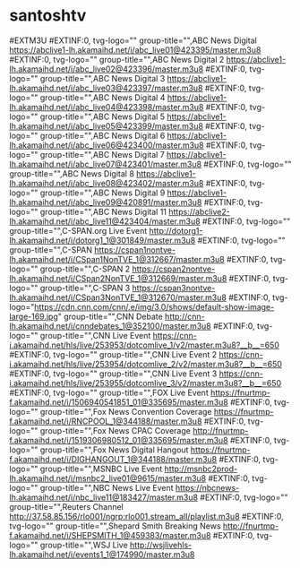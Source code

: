 # santoshtv
#EXTM3U 
#EXTINF:0, tvg-logo="" group-title="",ABC News Digital https://abclive1-lh.akamaihd.net/i/abc_live01@423395/master.m3u8 
#EXTINF:0, tvg-logo="" group-title="",ABC News Digital 2 https://abclive1-lh.akamaihd.net/i/abc_live02@423396/master.m3u8 
#EXTINF:0, tvg-logo="" group-title="",ABC News Digital 3 https://abclive1-lh.akamaihd.net/i/abc_live03@423397/master.m3u8 
#EXTINF:0, tvg-logo="" group-title="",ABC News Digital 4 https://abclive1-lh.akamaihd.net/i/abc_live04@423398/master.m3u8
#EXTINF:0, tvg-logo="" group-title="",ABC News Digital 5 https://abclive1-lh.akamaihd.net/i/abc_live05@423399/master.m3u8 
#EXTINF:0, tvg-logo="" group-title="",ABC News Digital 6 https://abclive1-lh.akamaihd.net/i/abc_live06@423400/master.m3u8 
#EXTINF:0, tvg-logo="" group-title="",ABC News Digital 7 https://abclive1-lh.akamaihd.net/i/abc_live07@423401/master.m3u8 
#EXTINF:0, tvg-logo="" group-title="",ABC News Digital 8 https://abclive1-lh.akamaihd.net/i/abc_live08@423402/master.m3u8 
#EXTINF:0, tvg-logo="" group-title="",ABC News Digital 9 https://abclive1-lh.akamaihd.net/i/abc_live09@420891/master.m3u8 
#EXTINF:0, tvg-logo="" group-title="",ABC News Digital 11 https://abclive2-lh.akamaihd.net/i/abc_live11@423404/master.m3u8 
#EXTINF:0, tvg-logo="" group-title="",C-SPAN.org Live Event http://dotorg1-lh.akamaihd.net/i/dotorg1_1@301849/master.m3u8 
#EXTINF:0, tvg-logo="" group-title="",C-SPAN https://cspan1nontve-lh.akamaihd.net/i/CSpan1NonTVE_1@312667/master.m3u8 
#EXTINF:0, tvg-logo="" group-title="",C-SPAN 2 https://cspan2nontve-lh.akamaihd.net/i/CSpan2NonTVE_1@312669/master.m3u8
#EXTINF:0, tvg-logo="" group-title="",C-SPAN 3 https://cspan3nontve-lh.akamaihd.net/i/CSpan3NonTVE_1@312670/master.m3u8 
#EXTINF:0, tvg-logo="https://cdn.cnn.com/cnn/.e/img/3.0/shows/default-show-image-large-169.jpg" group-title="",CNN Debate 
http://cnn-lh.akamaihd.net/i/cnndebates_1@352100/master.m3u8 
#EXTINF:0, tvg-logo="" group-title="",CNN Live Event https://cnn-i.akamaihd.net/hls/live/253953/dotcomlive_1/v2/master.m3u8?__b__=650 
#EXTINF:0, tvg-logo="" group-title="",CNN Live Event 2 https://cnn-i.akamaihd.net/hls/live/253954/dotcomlive_2/v2/master.m3u8?__b__=650 #EXTINF:0, tvg-logo="" group-title="",CNN Live Event 3 https://cnn-i.akamaihd.net/hls/live/253955/dotcomlive_3/v2/master.m3u8?__b__=650 #EXTINF:0, tvg-logo="" group-title="",FOX Live Event https://fnurtmp-f.akamaihd.net/i/1506940541851_01@335695/master.m3u8 
#EXTINF:0, tvg-logo="" group-title="",Fox News Convention Coverage https://fnurtmp-f.akamaihd.net/i/RNCPOOL_1@344188/master.m3u8 
#EXTINF:0, tvg-logo="" group-title="",Fox News CPAC Coverage http://fnurtmp-f.akamaihd.net/i/1519306980512_01@335695/master.m3u8 #EXTINF:0, tvg-logo="" group-title="",Fox News Digital Hangout https://fnurtmp-f.akamaihd.net/i/DIGHANGOUT_1@344188/master.m3u8 #EXTINF:0, tvg-logo="" group-title="",MSNBC Live Event http://msnbc2prod-lh.akamaihd.net/i/msnbc2_live01@9615/master.m3u8 
#EXTINF:0, tvg-logo="" group-title="",NBC News Live Event https://nbcnews-lh.akamaihd.net/i/nbc_live11@183427/master.m3u8
#EXTINF:0, tvg-logo="" group-title="",Reuters Channel http://37.58.85.156/rlo001/ngrp:rlo001.stream_all/playlist.m3u8 
#EXTINF:0, tvg-logo="" group-title="",Shepard Smith Breaking News http://fnurtmp-f.akamaihd.net/i/SHEPSMITH_1@459383/master.m3u8 #EXTINF:0, tvg-logo="" group-title="",WSJ Live http://wsjlivehls-lh.akamaihd.net/i/events1_1@174990/master.m3u8
